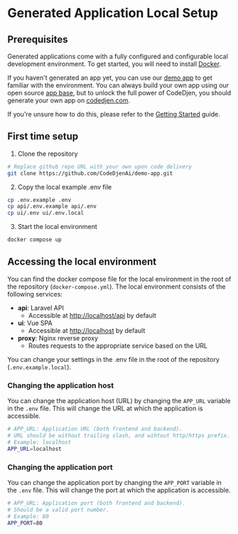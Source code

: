 # Generated Application Local Setup

## Prerequisites

Generated applications come with a fully configured and configurable local
development environment. To get started, you will need to install [Docker](https://docs.docker.com/get-docker/).

If you haven't generated an app yet, you can use our [demo app](https://github.com/CodeDjenAi/demo-app.git)
to get familiar with the environment. You can always build your own app using
our open source [app base](https://github.com/CodeDjenAi/app-base.git), but to
unlock the full power of CodeDjen, you should generate your own app on [codedjen.com](https://codedjen.com).

If you're unsure how to do this, please refer to the [Getting Started](/getting-started) guide.

## First time setup

1. Clone the repository

```bash
# Replace github repo URL with your own upon code delivery
git clone https://github.com/CodeDjenAi/demo-app.git
```

2. Copy the local example .env file

```bash
cp .env.example .env
cp api/.env.example api/.env
cp ui/.env ui/.env.local
```

3. Start the local environment

```bash
docker compose up
```

## Accessing the local environment

You can find the docker compose file for the local environment in the root of the
repository (`docker-compose.yml`). The local environment consists of the following
services:

- **api**: Laravel API
  - Accessible at [http://localhost/api](http://localhost:9999/api) by default
- **ui**: Vue SPA
  - Accessible at [http://localhost](http://localhost:9999) by default
- **proxy**: Nginx reverse proxy
  - Routes requests to the appropriate service based on the URL

You can change your settings in the .env file in the root of the repository
(`.env.example.local`).

### Changing the application host

You can change the application host (URL) by changing the `APP_URL` variable in
the `.env` file. This will change the URL at which the application is accessible.

```sh
# APP_URL: Application URL (both frontend and backend).
# URL should be without trailing slash, and wihtout http/https prefix.
# Example: localhost
APP_URL=localhost
```

### Changing the application port

You can change the application port by changing the `APP_PORT` variable in the
`.env` file. This will change the port at which the application is accessible.

```sh
# APP_URL: Application port (both frontend and backend).
# Should be a valid port number.
# Example: 80
APP_PORT=80
```
